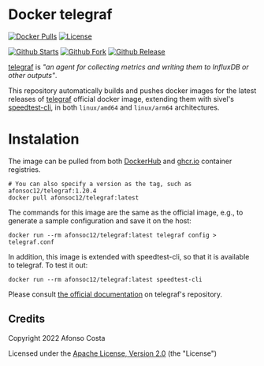 # Docker telegraf

[![Docker Pulls](https://img.shields.io/docker/pulls/afonsoc12/telegraf?logo=docker)](https://hub.docker.com/repository/docker/afonsoc12/telegraf) 
[![License](https://img.shields.io/badge/License-Apache%202.0-blue.svg)](https://opensource.org/licenses/Apache-2.0)

[![Github Starts](https://img.shields.io/github/stars/afonsoc12/docker-telegraf?logo=github)](https://github.com/afonsoc12/docker-telegraf)
[![Github Fork](https://img.shields.io/github/forks/afonsoc12/docker-telegraf?logo=github)](https://github.com/afonsoc12/docker-telegraf)
[![Github Release](https://img.shields.io/github/v/release/afonsoc12/docker-telegraf?logo=github)](https://github.com/afonsoc12/docker-telegraf/releases)

[telegraf](https://www.influxdata.com/time-series-platform/telegraf) is *"an agent for collecting metrics and writing them to InfluxDB or other outputs"*. 

This repository automatically builds and pushes docker images for the latest releases of [telegraf](https://hub.docker.com/_/telegraf) official docker image, extending them with sivel's [speedtest-cli](https://github.com/sivel/speedtest-cli), in both `linux/amd64` and `linux/arm64` architectures.

# Instalation

The image can be pulled from both [DockerHub](https://hub.docker.com/r/afonsoc12/telegraf) and [ghcr.io](https://github.com/afonsoc12/docker-telegraf/pkgs/container/telegraf) container registries.

```shell
# You can also specify a version as the tag, such as afonsoc12/telegraf:1.20.4
docker pull afonsoc12/telegraf:latest
```

The commands for this image are the same as the official image, e.g., to generate a sample configuration and save it on the host:

```shell
docker run --rm afonsoc12/telegraf:latest telegraf config > telegraf.conf
```

In addition, this image is extended with speedtest-cli, so that it is available to telegraf. To test it out:

```shell
docker run --rm afonsoc12/telegraf:latest speedtest-cli
```

Please consult [the official documentation](https://hub.docker.com/_/telegraf) on telegraf's repository.


## Credits

Copyright 2022 Afonso Costa

Licensed under the [Apache License, Version 2.0](https://github.com/afonsoc12/docker-telegraf/blob/master/LICENSE) (the "License")
